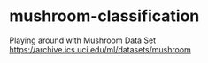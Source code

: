 # mushroom-classification
Playing around with Mushroom Data Set https://archive.ics.uci.edu/ml/datasets/mushroom
